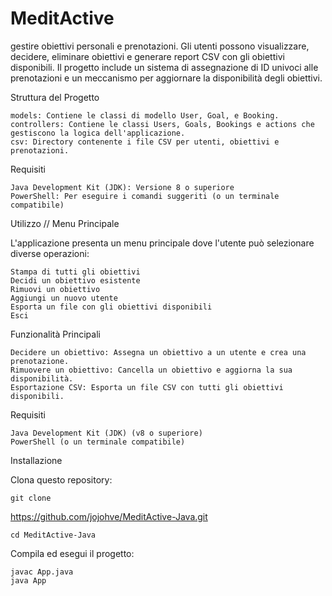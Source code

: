 # MeditActive
 
gestire obiettivi personali e prenotazioni. Gli utenti possono visualizzare, decidere, eliminare obiettivi e generare report CSV con gli obiettivi disponibili. Il progetto include un sistema di assegnazione di ID univoci alle prenotazioni e un meccanismo per aggiornare la disponibilità degli obiettivi.

Struttura del Progetto

    models: Contiene le classi di modello User, Goal, e Booking.
    controllers: Contiene le classi Users, Goals, Bookings e actions che gestiscono la logica dell'applicazione.
    csv: Directory contenente i file CSV per utenti, obiettivi e prenotazioni.

Requisiti

    Java Development Kit (JDK): Versione 8 o superiore
    PowerShell: Per eseguire i comandi suggeriti (o un terminale compatibile)

Utilizzo //
Menu Principale

L'applicazione presenta un menu principale dove l'utente può selezionare diverse operazioni:

    Stampa di tutti gli obiettivi
    Decidi un obiettivo esistente
    Rimuovi un obiettivo
    Aggiungi un nuovo utente
    Esporta un file con gli obiettivi disponibili
    Esci

Funzionalità Principali

    Decidere un obiettivo: Assegna un obiettivo a un utente e crea una prenotazione.
    Rimuovere un obiettivo: Cancella un obiettivo e aggiorna la sua disponibilità.
    Esportazione CSV: Esporta un file CSV con tutti gli obiettivi disponibili.

Requisiti

    Java Development Kit (JDK) (v8 o superiore)
    PowerShell (o un terminale compatibile)

Installazione

Clona questo repository:
            
    git clone 

https://github.com/jojohve/MeditActive-Java.git

    cd MeditActive-Java

Compila ed esegui il progetto:

    javac App.java
    java App
